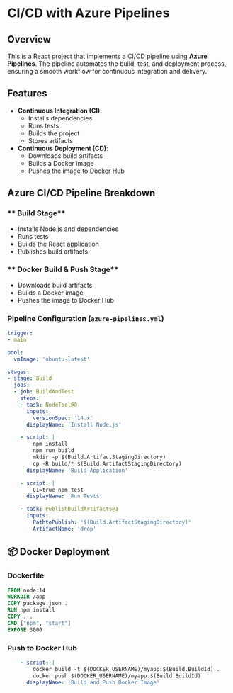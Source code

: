 # CI/CD with Azure Pipelines

## Overview
This is a React project that implements a CI/CD pipeline using **Azure Pipelines**. The pipeline automates the build, test, and deployment process, ensuring a smooth workflow for continuous integration and delivery.

## Features
- **Continuous Integration (CI)**:
  - Installs dependencies
  - Runs tests
  - Builds the project
  - Stores artifacts
- **Continuous Deployment (CD)**:
  - Downloads build artifacts
  - Builds a Docker image
  - Pushes the image to Docker Hub

## Azure CI/CD Pipeline Breakdown

### ** Build Stage**
- Installs Node.js and dependencies
- Runs tests
- Builds the React application
- Publishes build artifacts

### ** Docker Build & Push Stage**
- Downloads build artifacts
- Builds a Docker image
- Pushes the image to Docker Hub

### **Pipeline Configuration (`azure-pipelines.yml`)**
```yaml
trigger:
- main

pool:
  vmImage: 'ubuntu-latest'

stages:
- stage: Build
  jobs:
  - job: BuildAndTest
    steps:
    - task: NodeTool@0
      inputs:
        versionSpec: '14.x'
      displayName: 'Install Node.js'

    - script: |
        npm install
        npm run build
        mkdir -p $(Build.ArtifactStagingDirectory)
        cp -R build/* $(Build.ArtifactStagingDirectory)
      displayName: 'Build Application'

    - script: |
        CI=true npm test
      displayName: 'Run Tests'

    - task: PublishBuildArtifacts@1
      inputs:
        PathtoPublish: '$(Build.ArtifactStagingDirectory)'
        ArtifactName: 'drop'
```

## 📦 Docker Deployment

### **Dockerfile**
```dockerfile
FROM node:14
WORKDIR /app
COPY package.json .
RUN npm install
COPY . .
CMD ["npm", "start"]
EXPOSE 3000
```

### **Push to Docker Hub**
```yaml
    - script: |
        docker build -t $(DOCKER_USERNAME)/myapp:$(Build.BuildId) .
        docker push $(DOCKER_USERNAME)/myapp:$(Build.BuildId)
      displayName: 'Build and Push Docker Image'
```
